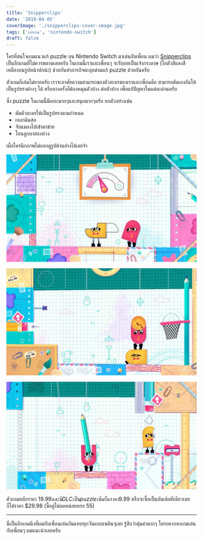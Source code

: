 ```yaml
---
title: 'Snipperclips'
date: '2019-04-05'
coverImage: './snipperclips-cover-image.jpg'
tags: ['เล่าเกม', 'nintendo-switch']
draft: false
---
```


ใครที่สนใจเกมแนวแก้ puzzle บน Nintendo Switch มาเล่นกับเพื่อน ผมว่า <a href="https://www.nintendo.com/games/detail/snipperclips-switch" target="_blank">Snipperclips</a> เป็นอีกเกมที่ไม่ควรพลาดเลยครับ ในเกมนี้เราและเพื่อนๆ จะรับบทเป็นเจ้ากระดาษ (ไอตัวสีแดงสีเหลืองบนรูปหน้าปกน่ะ) ช่วยกันทำภารกิจตะลุยด่านแก้ puzzle ด้วยกันครับ

ตัวเกมก็เล่นไม่ยากครับ เราจะอาศัยความสามารถของตัวละครของเราและเพื่อนคือ สามารถตัดเองกันให้เป็นรูปทรงต่างๆ ได้ หรือบางครั้งก็ต้องหมุนตัวบ้าง ต่อตัวบ้าง เพื่อแก้ปัญหาในแต่ละด่านครับ

ซึ่ง puzzle ในเกมนี้มีเยอะมากๆและสนุกมากๆครับ ยกตัวอย่างเช่น

- ตัดตัวละครให้เป็นรูปทรงตามกำหนด
- เหลาดินสอ
- จับแมลงไปเข้าตาข่าย
- โยนลูกบาสลงห่วง

เผื่อใครนึกภาพไม่ออกดูรูปด้านล่างได้เลยจ้า

![snipperclips](snipperclips-1.jpg)

![snipperclips](snipperclips-2.jpg)

![snipperclips](snipperclips-3.jpg)

ตัวเกมหลักราคา $19.99 และมี DLC เป็น puzzle เพิ่มในราคา$9.99 หรือจะซื้อเป็นบันเดิลทีเดียวเลยก็ได้ราคา \$29.98 (ซื้อคู่ไม่ลดหน่อยหรอ 55)

---

นี่เป็นอีกเกมนึงที่ผมกับเพื่อนเล่นกันแทบทุกวันแบบเพลินๆเลย รู้สึกว่าคุ้มค่ามากๆ ใครอยากหาเกมเล่นกับเพื่อนๆ ผมแนะนำเลยครับ
